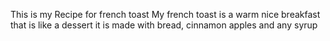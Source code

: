 This is my Recipe for french toast
My french toast is a warm nice breakfast that is like a dessert it is made with bread, cinnamon apples and any syrup